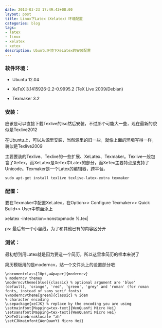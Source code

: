 ```yaml
---
date: 2013-03-23 17:49:43+00:00
layout: post
title: Linux下Latex（Xelatex）环境配置
categories: blog
tags:
- latex
- linux
- xelatex
- xetex
description: Ubuntu环境下XeLatex的安装配置
---
```


### 软件环境：





	
  * Ubuntu 12.04

	
  * XeTeX 3.1415926-2.2-0.9995.2 (TeX Live 2009/Debian)

	
  * Texmaker 3.2




### 安装：


应该是可以直接下载Texlive的iso然后安装，不过那个可能大一些，现在最新的貌似是Texlive2012

在Ubuntu上，可以从源里安装，当然源里的旧一些，就像上面的环境写得一样，貌似是Texlive2009

主要要装的Texlive、Texlive的一些扩展、XeLatex、Texmaker。Texlive一般包含了XeTex，而XeLatex是XeTex中Latex的部分，而XeTex主要特点是支持了Unicode。Texmaker是一个Latex的编辑器，跨平台。

	sudo apt-get install texlive texlive-latex-extra texmaker


### 配置：


要在Texmaker中配置XeLatex，在Option>> Configure Texmaker>> Quick Build>> User中前面添上

xelatex -interaction=nonstopmode %.tex|

ps: 最后有一个小竖线，为了和其他已有的内容区分开


### 测试：


最初想到用Latex就是因为要造一个简历，所以这里拿简历的样本来说了

简历模板用的是moderncv，贴一个文件头上的设置部分吧


	\documentclass[10pt,a4paper]{moderncv}
	% moderncv themes
	\moderncvtheme[blue]{classic} % optional argument are 'blue' (default), 'orange', 'red', 'green', 'grey' and 'roman' (for roman fonts, instead of sans serif fonts)
	%\moderncvtheme[green]{classic} % idem
	% character encoding
	\usepackage{xeCJK} % replace by the encoding you are using
	\setmainfont[Mapping=tex-text]{WenQuanYi Micro Hei}
	\setsansfont[Mapping=tex-text]{WenQuanYi Micro Hei}
	\XeTeXlinebreaklocale "zh"
	\setCJKmainfont{WenQuanYi Micro Hei}

